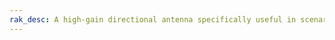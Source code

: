 ```yaml
---
rak_desc: A high-gain directional antenna specifically useful in scenarios where directional signal reception is necessary.
---
```


<rk-redirect to="/Product-Categories/Accessories/12dBi-Antenna/Overview/" />